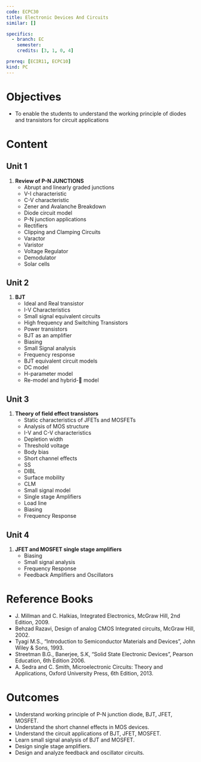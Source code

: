 ```yaml
---
code: ECPC30
title: Electronic Devices And Circuits
similar: []

specifics:
  - branch: EC
    semester: 
    credits: [3, 1, 0, 4]

prereq: [ECIR11, ECPC10]
kind: PC
---
```


# Objectives

- To enable the students to understand the working principle of diodes and transistors for circuit applications

# Content

## Unit 1

1. **Review of P-N JUNCTIONS**
   - Abrupt and linearly graded junctions
   - V-I characteristic
   - C-V characteristic
   - Zener and Avalanche Breakdown
   - Diode circuit model
   - P-N junction applications
   - Rectifiers
   - Clipping and Clamping Circuits
   - Varactor
   - Varistor
   - Voltage Regulator
   - Demodulator
   - Solar cells

## Unit 2

1. **BJT**
   - Ideal and Real transistor
   - I-V Characteristics
   - Small signal equivalent circuits
   - High frequency and Switching Transistors
   - Power transistors
   - BJT as an amplifier
   - Biasing
   - Small Signal analysis
   - Frequency response
   - BJT equivalent circuit models
   - DC model
   - H-parameter model
   - Re-model and hybrid- model

## Unit 3

1. **Theory of field effect transistors**
   - Static characteristics of JFETs and MOSFETs
   - Analysis of MOS structure
   - I-V and C-V characteristics
   - Depletion width
   - Threshold voltage
   - Body bias
   - Short channel effects
   - SS
   - DIBL
   - Surface mobility
   - CLM
   - Small signal model
   - Single stage Amplifiers
   - Load line
   - Biasing
   - Frequency Response

## Unit 4

1. **JFET and MOSFET single stage amplifiers**
   - Biasing
   - Small signal analysis
   - Frequency Response
   - Feedback Amplifiers and Oscillators

# Reference Books

- J. Millman and C. Halkias, Integrated Electronics, McGraw Hill, 2nd Edition, 2009.
- Behzad Razavi, Design of analog CMOS Integrated circuits, McGraw Hill, 2002.
- Tyagi M.S., “Introduction to Semiconductor Materials and Devices”, John Wiley & Sons, 1993.
- Streetman B.G., Banerjee, S.K, “Solid State Electronic Devices”, Pearson Education, 6th Edition 2006.
- A. Sedra and C. Smith, Microelectronic Circuits: Theory and Applications, Oxford University Press, 6th Edition, 2013.

# Outcomes

- Understand working principle of P-N junction diode, BJT, JFET, MOSFET.
- Understand the short channel effects in MOS devices.
- Understand the circuit applications of BJT, JFET, MOSFET.
- Learn small signal analysis of BJT and MOSFET.
- Design single stage amplifiers.
- Design and analyze feedback and oscillator circuits.
